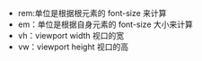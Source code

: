 - rem:单位是根据根元素的 font-size 来计算
- em：单位是根据自身元素的 font-size 大小来计算
- vh：viewport width 视口的宽
- vw：viewport height 视口的高
